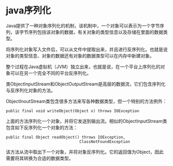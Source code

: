 # java序列化

Java提供了一种对象序列化的机制，该机制中，一个对象可以表示为一个字节序列，该字节序列包括该对象的数据，有关对象的类型信息以及存储在里面的数据类型。  

将序列化对象写入文件后，可以从文件中提取出来，并且进行反序列化。也就是说对象的类型信息、对象的数据还有对象的数据类型可以在内存中新建对象。

整个过程在Java虚拟机（JVM）独立出来，也就是说，在一个平台上序列化的对象可以在另一个完全不同的平台反序列化。

类ObjectInputStream和ObjectOutputStream是高层的数据流，它们包含序列化与反序列化对象的方法。

ObjectInoutStream类包含很多方法来写各种数据类型，但一个特别的方法例外：

    public final void writeObject(Object x) throws IOException

上面的方法序列化一个对象，并将它发送到输出流。相似的ObjectInputStream类包含如下反序列化一个对象的方法：

    public final Object readObject() throws IOException,
                                    ClassNotFoundException
该方法从流中取出下一个对象，并将对象反序列化。它的返回值为Object，因此需要将其转换为合适的数据类型。
